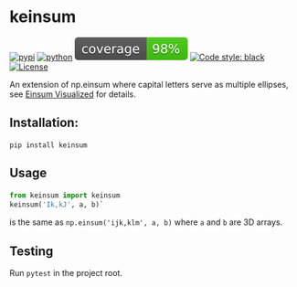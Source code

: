 # keinsum

[![pypi](https://img.shields.io/pypi/v/keinsum.svg)](https://pypi.python.org/pypi/keinsum)
[![python](https://img.shields.io/pypi/pyversions/keinsum.svg)](https://pypi.org/project/keinsum/)
![Coverage Badge](https://raw.githubusercontent.com/axil/keinsum/master/img/coverage.svg)
[![Code style: black](https://img.shields.io/badge/code%20style-black-000000.svg)](https://github.com/psf/black)
[![License](https://img.shields.io/pypi/l/keinsum?q=1)](https://pypi.org/project/keinsum/)

An extension of np.einsum where capital letters serve as multiple ellipses, see [Einsum Visualized](https://betterprogramming.pub/einsum-visualized-c050903145ef?sk=e05c7d70e150f91e29f3d0a37326e087) for details.

## Installation: 

    pip install keinsum

## Usage

```python
from keinsum import keinsum
keinsum('Ik,kJ', a, b)` 
```

is the same as `np.einsum('ijk,klm', a, b)` where `a` and `b` are 3D arrays.

## Testing

Run `pytest` in the project root.
